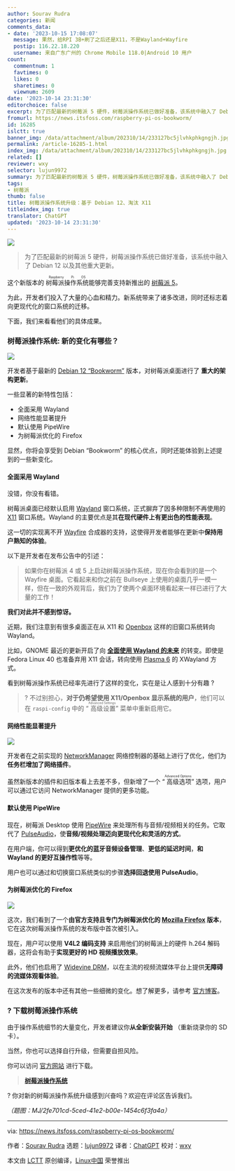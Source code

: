 ```yaml
---
author: Sourav Rudra
categories: 新闻
comments_data:
- date: '2023-10-15 17:08:07'
  message: 果然，给RPI 3B+刷了之后还是X11，不是Wayland+Wayfire
  postip: 116.22.18.220
  username: 来自广东广州的 Chrome Mobile 118.0|Android 10 用户
count:
  commentnum: 1
  favtimes: 0
  likes: 0
  sharetimes: 0
  viewnum: 2609
date: '2023-10-14 23:31:30'
editorchoice: false
excerpt: 为了匹配最新的树莓派 5 硬件，树莓派操作系统已做好准备，该系统中融入了 Debian 12 以及其他重大更新。
fromurl: https://news.itsfoss.com/raspberry-pi-os-bookworm/
id: 16285
islctt: true
banner_img: /data/attachment/album/202310/14/233127bc5jlvhkphkgngjh.jpg
permalink: /article-16285-1.html
index_img: /data/attachment/album/202310/14/233127bc5jlvhkphkgngjh.jpg.thumb.jpg
related: []
reviewer: wxy
selector: lujun9972
summary: 为了匹配最新的树莓派 5 硬件，树莓派操作系统已做好准备，该系统中融入了 Debian 12 以及其他重大更新。
tags:
- 树莓派
thumb: false
title: 树莓派操作系统升级：基于 Debian 12、淘汰 X11
titleindex_img: true
translator: ChatGPT
updated: '2023-10-14 23:31:30'
---
```


![](/data/attachment/album/202310/14/233127bc5jlvhkphkgngjh.jpg)



> 
> 为了匹配最新的树莓派 5 硬件，树莓派操作系统已做好准备，该系统中融入了 Debian 12 以及其他重大更新。
> 
> 
> 


这个新版本的 <ruby> 树莓派操作系统 <rt>  Raspberry Pi OS </rt></ruby> 能够完善支持新推出的 [树莓派 5](https://news.itsfoss.com/raspberry-pi-5/)。


为此，开发者们投入了大量的心血和精力。新系统带来了诸多改进，同时还标志着向更现代化的窗口系统的迁移。


下面，我们来看看他们的具体成果。


### 树莓派操作系统: 新的变化有哪些？


![](/data/attachment/album/202310/14/233130hw8g907911lme80u.png)


开发者基于最新的 [Debian 12 “Bookworm”](https://news.itsfoss.com/debian-12-release/) 版本，对树莓派桌面进行了 **重大的架构更新**。


一些显著的新特性包括：


* 全面采用 Wayland
* 网络性能显著提升
* 默认使用 PipeWire
* 为树莓派优化的 Firefox


显然，你将会享受到 Debian “Bookworm” 的核心优点，同时还能体验到上述提到的一些新变化。


#### 全面采用 Wayland


没错，你没有看错。


树莓派桌面已经默认启用 [Wayland](https://wayland.freedesktop.org/) 窗口系统，正式摒弃了因多种限制不再使用的 [X11](https://en.wikipedia.org/wiki/X_Window_System) 窗口系统。Wayland 的主要优点是其**在现代硬件上有更出色的性能表现**。


这一切的实现离不开 [Wayfire](https://github.com/WayfireWM/wayfire) 合成器的支持，这使得开发者能够在更新中**保持用户熟知的体验**。


以下是开发者在发布公告中的引述：



> 
> 如果你在树莓派 4 或 5 上启动树莓派操作系统，现在你会看到的是一个 Wayfire 桌面。它看起来和你之前在 Bullseye 上使用的桌面几乎一模一样，但在一致的外观背后，我们为了使两个桌面环境看起来一样已进行了大量的工作！
> 
> 
> 


**我们对此并不感到惊讶。**


近期，我们注意到有很多桌面正在从 X11 和 [Openbox](https://en.wikipedia.org/wiki/Openbox) 这样的旧窗口系统转向 Wayland。


比如，GNOME 最近的更新开启了向 **[全面使用 Wayland 的未来](https://news.itsfoss.com/gnome-wayland-xorg/)** 的转变。即使是 Fedora Linux 40 也准备弃用 X11 会话，转向使用 [Plasma 6](https://fedoraproject.org/wiki/Changes/KDE_Plasma_6) 的 XWayland 方式。


看到树莓派操作系统已经率先进行了这样的变化，实在是让人感到十分有趣 ?



> 
> ? 不过别担心，**对于仍希望使用 X11/Openbox 显示系统的用户**，他们可以在 `raspi-config` 中的 “<ruby> 高级设置 <rt>  Advanced Settings </rt></ruby>” 菜单中重新启用它。
> 
> 
> 


#### 网络性能显著提升


![](/data/attachment/album/202310/14/233131dh0su8tmddnqmqzj.png)


开发者在之前实现的 [NetworkManager](https://networkmanager.dev/) 网络控制器的基础上进行了优化，他们为 **任务栏增加了网络插件**。


虽然新版本的插件和旧版本看上去差不多，但新增了一个 “<ruby> 高级选项 <rt>  Advanced Options </rt></ruby>” 选项，用户可以通过它访问 NetworkManager 提供的更多功能。


#### 默认使用 PipeWire


现在，树莓派 Desktop 使用 [PipeWire](https://pipewire.org/) 来处理所有与音频/视频相关的任务。它取代了 [PulseAudio](https://www.freedesktop.org/wiki/Software/PulseAudio/)，使**音频/视频处理迈向更现代化和灵活的方式**。


在用户端，你可以得到**更优化的蓝牙音频设备管理**、**更低的延迟时间**，**和 Wayland 的更好互操作性**等等。


用户也可以通过和切换窗口系统类似的步骤**选择回退使用 PulseAudio**。


#### 为树莓派优化的 Firefox


![](/data/attachment/album/202310/14/233131zrftjrghttxygfy5.png)


这次，我们看到了一个**由官方支持且专门为树莓派优化的 [Mozilla Firefox](https://www.mozilla.org/en-US/firefox/new/) 版本**，它在这次树莓派操作系统的发布版中首次被引入。


现在，用户可以使用 **V4L2 编码支持** 来启用他们的树莓派上的硬件 h.264 解码器，这将会有助于**实现更好的 HD 视频播放效果**。


此外，他们也启用了 [Widevine DRM](https://www.widevine.com/solutions/widevine-drm)，以在主流的视频流媒体平台上提供**无障碍的流媒体观看体验**。


在这次发布的版本中还有其他一些细微的变化。想了解更多，请参考 [官方博客](https://www.raspberrypi.com/news/bookworm-the-new-version-of-raspberry-pi-os/)。


### ? 下载树莓派操作系统


由于操作系统细节的大量变化，开发者建议你**从全新安装开始** （重新烧录你的 SD 卡）。


当然，你也可以选择自行升级，但需要自担风险。


你可以访问 [官方网站](https://www.raspberrypi.com/software/operating-systems/) 进行下载。



> 
> **[树莓派操作系统](https://www.raspberrypi.com/software/operating-systems/)**
> 
> 
> 


? 你对新的树莓派操作系统升级感到兴奋吗？欢迎在评论区告诉我们。


*（题图：MJ/2fe701cd-5ced-41e2-b00e-1454c6f3fa4a）*




---


via: <https://news.itsfoss.com/raspberry-pi-os-bookworm/>


作者：[Sourav Rudra](https://news.itsfoss.com/author/sourav/) 选题：[lujun9972](https://github.com/lujun9972) 译者：[ChatGPT](https://linux.cn/lctt/ChatGPT) 校对：[wxy](https://github.com/wxy)


本文由 [LCTT](https://github.com/LCTT/TranslateProject) 原创编译，[Linux中国](https://linux.cn/) 荣誉推出